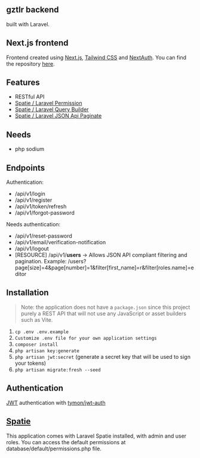 ## gztlr backend
built with Laravel.

## Next.js frontend

Frontend created using [Next.js](https://nextjs.org/), [Tailwind CSS](https://tailwindcss.com/)
and [NextAuth](https://next-auth.js.org/). You can find the
repository [here](https://github.com/remzikilnc/gztlr-front).

## Features
- RESTful API
- [Spatie / Laravel Permission](https://spatie.be/docs/laravel-permission/)
- [Spatie / Laravel Query Builder](https://spatie.be/docs/laravel-query-builder/v5/)
- [Spatie / Laravel JSON Api Paginate](https://github.com/spatie/laravel-json-api-paginate)

## Needs
- php sodium

## Endpoints

Authentication:
- /api/v1/login
- /api/v1/register
- /api/v1/token/refresh
- /api/v1/forgot-password

Needs authentication:
- /api/v1/reset-password
- /api/v1/email/verification-notification
- /api/v1/logout
- [RESOURCE] /api/v1/**users**   -> Allows JSON API compliant filtering and pagination. Example: /users?page[size]=4&page[number]=1&filter[first_name]=r&filter[roles.name]=editor

## Installation

> Note: the application does not have a `package.json` since this project purely a REST API that will not use any
> JavaScript or asset builders such as Vite.

1. `cp .env .env.example`
2. `Customize .env file for your own application settings`
2. `composer install`
3. `php artisan key:generate`
3. `php artisan jwt:secret` (generate a secret key that will be used to sign your tokens)
4. `php artisan migrate:fresh --seed`

## Authentication

[JWT](https://jwt.io/) authentication with [tymon/jwt-auth](https://github.com/tymondesigns/jwt-auth)

## [Spatie](https://spatie.be/docs/laravel-permission/)

This application comes with Laravel Spatie installed, with admin and user roles. You can access the
default permissions at database/default/permissions.php file.
